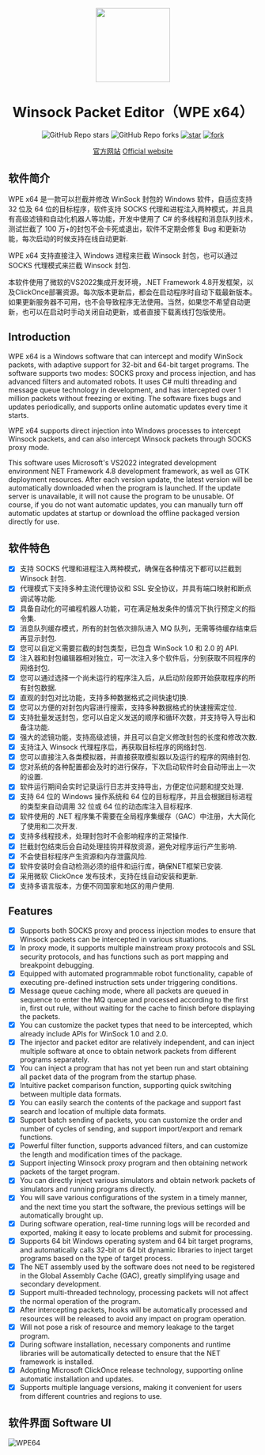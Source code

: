 <div align="center">
<p><img src="https://www.wpe64.com/web_images/wpe.png" height="150"></p>

# Winsock Packet Editor（WPE x64）

![GitHub Repo stars](https://img.shields.io/github/stars/x-nas/WinsockPacketEditor?style=dark)
![GitHub Repo forks](https://img.shields.io/github/forks/x-nas/WinsockPacketEditor?style=dark)
[![star](https://gitee.com/x-nas/WinsockPacketEditor/badge/star.svg?theme=dark)](https://gitee.com/x-nas/WinsockPacketEditor/stargazers)
[![fork](https://gitee.com/x-nas/WinsockPacketEditor/badge/fork.svg?theme=dark)](https://gitee.com/x-nas/WinsockPacketEditor/members)

<a href="https://www.wpe64.com">官方网站</a>
<a href="https://www.wpe64.com">Official website</a>

</div>

## 软件简介

WPE x64 是一款可以拦截并修改 WinSock 封包的 Windows 软件，自适应支持 32 位及 64 位的目标程序，软件支持 SOCKS 代理和进程注入两种模式，并且具有高级滤镜和自动化机器人等功能，开发中使用了 C# 的多线程和消息队列技术，测试拦截了 100 万+的封包不会卡死或退出，软件不定期会修复 Bug 和更新功能，每次启动的时候支持在线自动更新.

WPE x64 支持直接注入 Windows 进程来拦截 Winsock 封包，也可以通过 SOCKS 代理模式来拦截 Winsock 封包.

本软件使用了微软的VS2022集成开发环境，.NET Framework 4.8开发框架，以及ClickOnce部署资源。每次版本更新后，都会在启动程序时自动下载最新版本。如果更新服务器不可用，也不会导致程序无法使用。当然，如果您不希望自动更新，也可以在启动时手动关闭自动更新，或者直接下载离线打包版使用。

## Introduction

WPE x64 is a Windows software that can intercept and modify WinSock packets, with adaptive support for 32-bit and 64-bit target programs. The software supports two modes: SOCKS proxy and process injection, and has advanced filters and automated robots. It uses C# multi threading and message queue technology in development, and has intercepted over 1 million packets without freezing or exiting. The software fixes bugs and updates periodically, and supports online automatic updates every time it starts.

WPE x64 supports direct injection into Windows processes to intercept Winsock packets, and can also intercept Winsock packets through SOCKS proxy mode.

This software uses Microsoft's VS2022 integrated development environment NET Framework 4.8 development framework, as well as GTK deployment resources. After each version update, the latest version will be automatically downloaded when the program is launched. If the update server is unavailable, it will not cause the program to be unusable. Of course, if you do not want automatic updates, you can manually turn off automatic updates at startup or download the offline packaged version directly for use.

## 软件特色

- [x] 支持 SOCKS 代理和进程注入两种模式，确保在各种情况下都可以拦截到 Winsock 封包.
- [x] 代理模式下支持多种主流代理协议和 SSL 安全协议，并具有端口映射和断点调试等功能.
- [x] 具备自动化的可编程机器人功能，可在满足触发条件的情况下执行预定义的指令集.
- [x] 消息队列缓存模式，所有的封包依次排队进入 MQ 队列，无需等待缓存结束后再显示封包.
- [x] 您可以自定义需要拦截的封包类型，已包含 WinSock 1.0 和 2.0 的 API.
- [x] 注入器和封包编辑器相对独立，可一次注入多个软件后，分别获取不同程序的网络封包.
- [x] 您可以通过选择一个尚未运行的程序注入后，从启动阶段即开始获取程序的所有封包数据.
- [x] 直观的封包对比功能，支持多种数据格式之间快速切换.
- [x] 您可以方便的对封包内容进行搜索，支持多种数据格式的快速搜索定位.
- [x] 支持批量发送封包，您可以自定义发送的顺序和循环次数，并支持导入导出和备注功能.
- [x] 强大的滤镜功能，支持高级滤镜，并且可以自定义修改封包的长度和修改次数.
- [x] 支持注入 Winsock 代理程序后，再获取目标程序的网络封包.
- [x] 您可以直接注入各类模拟器，并直接获取模拟器以及运行的程序的网络封包.
- [x] 您对系统的各种配置都会及时的进行保存，下次启动软件时会自动带出上一次的设置.
- [x] 软件运行期间会实时记录运行日志并支持导出，方便定位问题和提交处理.
- [x] 支持 64 位的 Windows 操作系统和 64 位的目标程序，并且会根据目标进程的类型来自动调用 32 位或 64 位的动态库注入目标程序.
- [x] 软件使用的 .NET 程序集不需要在全局程序集缓存（GAC）中注册，大大简化了使用和二次开发.
- [x] 支持多线程技术，处理封包时不会影响程序的正常操作.
- [x] 拦截封包结束后会自动处理挂钩并释放资源，避免对程序运行产生影响.
- [x] 不会使目标程序产生资源和内存泄露风险.
- [x] 软件安装时会自动检测必须的组件和运行库，确保NET框架已安装.
- [x] 采用微软 ClickOnce 发布技术，支持在线自动安装和更新.
- [x] 支持多语言版本，方便不同国家和地区的用户使用.

## Features

- [x] Supports both SOCKS proxy and process injection modes to ensure that Winsock packets can be intercepted in various situations.
- [x] In proxy mode, it supports multiple mainstream proxy protocols and SSL security protocols, and has functions such as port mapping and breakpoint debugging.
- [x] Equipped with automated programmable robot functionality, capable of executing pre-defined instruction sets under triggering conditions.
- [x] Message queue caching mode, where all packets are queued in sequence to enter the MQ queue and processed according to the first in, first out rule, without waiting for the cache to finish before displaying the packets.
- [x] You can customize the packet types that need to be intercepted, which already include APIs for WinSock 1.0 and 2.0.
- [x] The injector and packet editor are relatively independent, and can inject multiple software at once to obtain network packets from different programs separately.
- [x] You can inject a program that has not yet been run and start obtaining all packet data of the program from the startup phase.
- [x] Intuitive packet comparison function, supporting quick switching between multiple data formats.
- [x] You can easily search the contents of the package and support fast search and location of multiple data formats.
- [x] Support batch sending of packets, you can customize the order and number of cycles of sending, and support import/export and remark functions.
- [x] Powerful filter function, supports advanced filters, and can customize the length and modification times of the package.
- [x] Support injecting Winsock proxy program and then obtaining network packets of the target program.
- [x] You can directly inject various simulators and obtain network packets of simulators and running programs directly.
- [x] You will save various configurations of the system in a timely manner, and the next time you start the software, the previous settings will be automatically brought up.
- [x] During software operation, real-time running logs will be recorded and exported, making it easy to locate problems and submit for processing.
- [x] Supports 64 bit Windows operating system and 64 bit target programs, and automatically calls 32-bit or 64 bit dynamic libraries to inject target programs based on the type of target process.
- [x] The NET assembly used by the software does not need to be registered in the Global Assembly Cache (GAC), greatly simplifying usage and secondary development.
- [x] Support multi-threaded technology, processing packets will not affect the normal operation of the program.
- [x] After intercepting packets, hooks will be automatically processed and resources will be released to avoid any impact on program operation.
- [x] Will not pose a risk of resource and memory leakage to the target program.
- [x] During software installation, necessary components and runtime libraries will be automatically detected to ensure that the NET framework is installed.
- [x] Adopting Microsoft ClickOnce release technology, supporting online automatic installation and updates.
- [x] Supports multiple language versions, making it convenient for users from different countries and regions to use.

## 软件界面 Software UI

![WPE64](https://github.com/user-attachments/assets/a43d5593-3b25-4c91-8a9b-c7d592912454)
